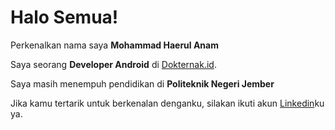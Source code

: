 # Halo Semua!

Perkenalkan nama saya **Mohammad Haerul Anam**

Saya seorang **Developer Android** di [Dokternak.id](https://www.dokternak.id).

Saya masih menempuh pendidikan di **Politeknik Negeri Jember**

Jika kamu tertarik untuk berkenalan denganku, silakan ikuti akun [Linkedin](https://www.linkedin.com/in/mhaerulanam/)ku ya.

